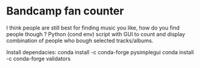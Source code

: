 # Bandcamp fan counter
I think people are still best for finding music you like, how do you find people though ?
Python (cond env) script with GUI to count and display combination of people who bough selected tracks/albums.


Install dependacies: 
conda install -c conda-forge pysimplegui
conda install -c conda-forge validators


